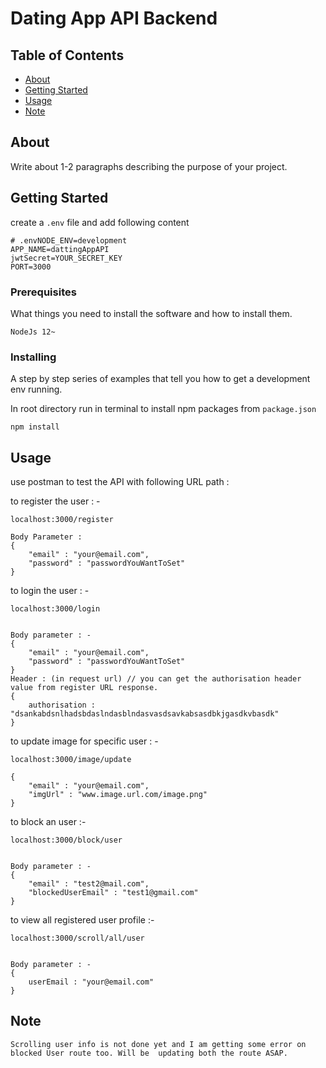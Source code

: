 # Dating App API Backend

## Table of Contents

- [About](#about)
- [Getting Started](#getting_started)
- [Usage](#usage)
- [Note](#note)

## About <a name = "about"></a>

Write about 1-2 paragraphs describing the purpose of your project.

## Getting Started <a name = "getting_started"></a>

create a `.env` file and add following content

```
# .envNODE_ENV=development
APP_NAME=dattingAppAPI
jwtSecret=YOUR_SECRET_KEY
PORT=3000 
```

### Prerequisites

What things you need to install the software and how to install them.

```
NodeJs 12~
```

### Installing

A step by step series of examples that tell you how to get a development env running.

In root directory run in terminal to install npm packages from `package.json`
```
npm install
```

## Usage <a name = "usage"></a>

use postman to test the API with following URL path :

to register the user : - 
```
localhost:3000/register

Body Parameter : 
{
    "email" : "your@email.com",
    "password" : "passwordYouWantToSet"
}
```

to login the user : -
```
localhost:3000/login


Body parameter : - 
{
    "email" : "your@email.com",
    "password" : "passwordYouWantToSet"
}
Header : (in request url) // you can get the authorisation header value from register URL response.
{
    authorisation : "dsankabdsnlhadsbdaslndasblndasvasdsavkabsasdbkjgasdkvbasdk"
}
```
to update image for specific user : -
```
localhost:3000/image/update

{
    "email" : "your@email.com",
    "imgUrl" : "www.image.url.com/image.png"
}
```
to block an user :-
```
localhost:3000/block/user


Body parameter : - 
{
	"email" : "test2@mail.com",
	"blockedUserEmail" : "test1@gmail.com"
}
```
to view all registered user profile :-
```
localhost:3000/scroll/all/user


Body parameter : - 
{
    userEmail : "your@email.com"
}
```

## Note <a name = "note"></a>

```
Scrolling user info is not done yet and I am getting some error on blocked User route too. Will be  updating both the route ASAP.
```

